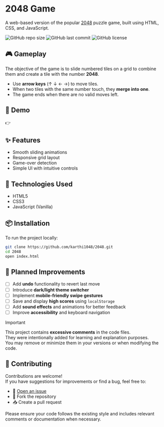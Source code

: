 # 2048 Game

A web-based version of the popular [2048](https://play2048.co/) puzzle game, built using HTML, CSS, and JavaScript.

![GitHub repo size](https://img.shields.io/github/repo-size/karthi1048/2048)
![GitHub last commit](https://img.shields.io/github/last-commit/karthi1048/2048)
![GitHub license](https://img.shields.io/github/license/karthi1048/2048)

## 🎮 Gameplay

The objective of the game is to slide numbered tiles on a grid to combine them and create a tile with the number **2048**.

- Use **arrow keys** (↑ ↓ ← →) to move tiles.
- When two tiles with the same number touch, they **merge into one**.
- The game ends when there are no valid moves left.

## 🚀 Demo

👉 

## ✨ Features

- Smooth sliding animations  
- Responsive grid layout  
- Game-over detection  
- Simple UI with intuitive controls

## 🔧 Technologies Used

- HTML5  
- CSS3  
- JavaScript (Vanilla)

## 📦 Installation

To run the project locally:

```bash
git clone https://github.com/karthi1048/2048.git
cd 2048
open index.html
```

## 🔮 Planned Improvements

- [ ] Add **undo** functionality to revert last move
- [ ] Introduce **dark/light theme switcher**
- [ ] Implement **mobile-friendly swipe gestures**
- [ ] Save and display **high scores** using `localStorage`
- [ ] Add **sound effects** and animations for better feedback
- [ ] Improve **accessibility** and keyboard navigation

> [!IMPORTANT]  
> This project contains **excessive comments** in the code files.  
> They were intentionally added for learning and explanation purposes.  
> You may remove or minimize them in your versions or when modifying the code.

## 🤝 Contributing

Contributions are welcome!  
If you have suggestions for improvements or find a bug, feel free to:

- 📌 [Open an issue](https://github.com/karthi1048/2048/issues)
- 📂 Fork the repository
- 📥 Create a pull request

Please ensure your code follows the existing style and includes relevant comments or documentation when necessary.

